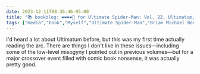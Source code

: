 ```yaml
---
date: 2023-12-11T08:36:46-05:00
title: "📚 bookblog: ❤️❤️❤️❤️🖤 for Ultimate Spider-Man: Vol. 22, Ultimatum, by Brian Michael Bendis"
tags: ["media","book","Myself","Ultimate Spider-Man","Brian Michael Bendis","Spider-Man","crossover"]
---
```


I'd heard a lot about Ultimatum before, but this was my first time actually reading the arc. There are things I don't like in these issues—including some of the low-level misogyny I pointed out in previous volumes—but for a major crossover event filled with comic book nonsense, it was actually pretty good.